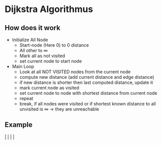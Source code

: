 
# Dijkstra Algorithmus

## How does it work

- Initialize All Node
  - Start-node (Here 0) to 0 distance
  - All other to ∞
  - Mark all as not visited
  - set current node to start node
- Main Loop
  - Look at all NOT VISITED nodes from the current node
  - compute new distance (add current distance and edge distance)
  - if new distance is shorter then last computed distance, update it
  - mark current node as visited
  - set current node to node with shortest distance from current node
  - repeat
  - break, if all nodes were visited or if shortest known distance to all unvisited is ∞ -> they are unreachable

## Example

| | | |